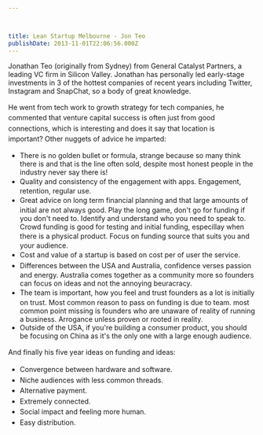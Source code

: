 ```yaml
---



title: Lean Startup Melbourne - Jon Teo
publishDate: 2013-11-01T22:06:56.000Z
---
```



Jonathan Teo (originally from Sydney) from General Catalyst Partners, a leading VC firm in Silicon Valley. Jonathan has personally led early-stage investments in 3 of the hottest companies of recent years including Twitter, Instagram and SnapChat, so a body of great knowledge.

<span style="line-height: 1.538em;">He went from tech work to growth strategy for tech companies, he commented that venture capital success is often just from good connections, which is interesting and does it say that location is important?&nbsp;Other nuggets of advice he imparted:<ul><li class="p1">There is no golden bullet or formula, strange because so many think there is and that is the line often sold, despite most honest people in the industry never say there is!&nbsp;</li><li class="p1"><span style="line-height: 1.538em;">Quality and consistency of the engagement with apps. Engagement, retention, regular use.&nbsp;</li><li class="p1"><span style="line-height: 1.538em;">Great advice on long term financial planning and that large amounts of initial are not always good. Play the long game, don&#39;t go for funding if you don&#39;t need to. Identify and understand who you need to speak to. Crowd funding is good for testing and initial funding, especillay when there is a physical product.&nbsp;<span style="line-height: 1.538em;">Focus on funding source that suits you and your audience.&nbsp;</li><li class="p1"><span style="line-height: 1.538em;">Cost and value of a startup is based on cost per of user the service.&nbsp;</li><li class="p1"><span style="line-height: 1.538em;">Differences between the USA and Australia, confidence verses passion and energy. Australia comes together as a community more so founders can focus on ideas and not the annoying beuracracy.&nbsp;</li><li class="p1"><span style="line-height: 1.538em;">The team is important, how you feel and trust founders as a lot is initially on trust. Most common reason to pass on funding is due to team. most common point missing is founders who are unaware of reality of running a business. Arrogance unless proven or rooted in reality.&nbsp;</li><li class="p1">Outside of the USA, if you&#39;re building a consumer product, you should be focusing on China as it&#39;s the only one with a large enough audience.&nbsp;</li></ul><p class="p1"><span style="line-height: 1.538em;">​And finally his f<span style="line-height: 1.538em;">ive year ideas on funding and ideas:<ul><li class="p1"><span style="line-height: 1.538em;">Convergence between hardware and software.</li><li class="p1"><span style="line-height: 1.538em;">Niche audiences with less common threads.</li><li class="p1"><span style="line-height: 1.538em;">Alternative payment.</li><li class="p1"><span style="line-height: 1.538em;">Extremely connected.</li><li class="p1"><span style="line-height: 1.538em;">Social impact and feeling more human.</li><li class="p1"><span style="line-height: 1.538em;">Easy distribution.&nbsp;</li></ul>
